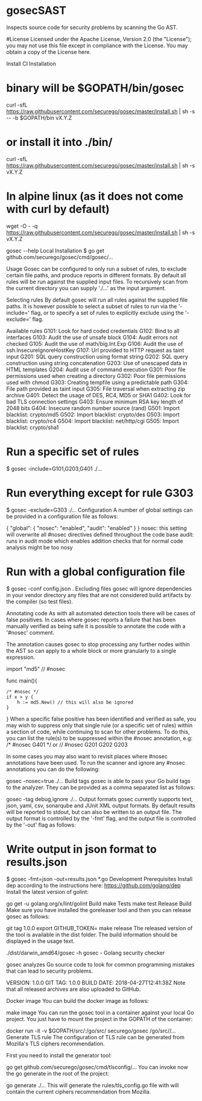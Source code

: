 # gosecSAST

Inspects source code for security problems by scanning the Go AST.


#License
Licensed under the Apache License, Version 2.0 (the "License"); you may not use this file except in compliance with the License. You may obtain a copy of the License here.


Install
CI Installation
# binary will be $GOPATH/bin/gosec
curl -sfL https://raw.githubusercontent.com/securego/gosec/master/install.sh | sh -s -- -b $GOPATH/bin vX.Y.Z

# or install it into ./bin/
curl -sfL https://raw.githubusercontent.com/securego/gosec/master/install.sh | sh -s vX.Y.Z

# In alpine linux (as it does not come with curl by default)
wget -O - -q https://raw.githubusercontent.com/securego/gosec/master/install.sh | sh -s vX.Y.Z

gosec --help
Local Installation
$ go get github.com/securego/gosec/cmd/gosec/...

Usage
Gosec can be configured to only run a subset of rules, to exclude certain file paths, and produce reports in different formats. By default all rules will be run against the supplied input files. To recursively scan from the current directory you can supply './...' as the input argument.

Selecting rules
By default gosec will run all rules against the supplied file paths. It is however possible to select a subset of rules to run via the '-include=' flag, or to specify a set of rules to explicitly exclude using the '-exclude=' flag.

Available rules
G101: Look for hard coded credentials
G102: Bind to all interfaces
G103: Audit the use of unsafe block
G104: Audit errors not checked
G105: Audit the use of math/big.Int.Exp
G106: Audit the use of ssh.InsecureIgnoreHostKey
G107: Url provided to HTTP request as taint input
G201: SQL query construction using format string
G202: SQL query construction using string concatenation
G203: Use of unescaped data in HTML templates
G204: Audit use of command execution
G301: Poor file permissions used when creating a directory
G302: Poor file permissions used with chmod
G303: Creating tempfile using a predictable path
G304: File path provided as taint input
G305: File traversal when extracting zip archive
G401: Detect the usage of DES, RC4, MD5 or SHA1
G402: Look for bad TLS connection settings
G403: Ensure minimum RSA key length of 2048 bits
G404: Insecure random number source (rand)
G501: Import blacklist: crypto/md5
G502: Import blacklist: crypto/des
G503: Import blacklist: crypto/rc4
G504: Import blacklist: net/http/cgi
G505: Import blacklist: crypto/sha1
# Run a specific set of rules
$ gosec -include=G101,G203,G401 ./...

# Run everything except for rule G303
$ gosec -exclude=G303 ./...
Configuration
A number of global settings can be provided in a configuration file as follows:

{
    "global": {
        "nosec": "enabled",
        "audit": "enabled"
    }
}
nosec: this setting will overwrite all #nosec directives defined throughout the code base
audit: runs in audit mode which enables addition checks that for normal code analysis might be too nosy
# Run with a global configuration file
$ gosec -conf config.json .
Excluding files
gosec will ignore dependencies in your vendor directory any files that are not considered build artifacts by the compiler (so test files).

Annotating code
As with all automated detection tools there will be cases of false positives. In cases where gosec reports a failure that has been manually verified as being safe it is possible to annotate the code with a '#nosec' comment.

The annotation causes gosec to stop processing any further nodes within the AST so can apply to a whole block or more granularly to a single expression.

import "md5" // #nosec


func main(){

    /* #nosec */
    if x > y {
        h := md5.New() // this will also be ignored
    }

}
When a specific false positive has been identified and verified as safe, you may wish to suppress only that single rule (or a specific set of rules) within a section of code, while continuing to scan for other problems. To do this, you can list the rule(s) to be suppressed within the #nosec annotation, e.g: /* #nosec G401 */ or // #nosec G201 G202 G203

In some cases you may also want to revisit places where #nosec annotations have been used. To run the scanner and ignore any #nosec annotations you can do the following:

gosec -nosec=true ./...
Build tags
gosec is able to pass your Go build tags to the analyzer. They can be provided as a comma separated list as follows:

gosec -tag debug,ignore ./...
Output formats
gosec currently supports text, json, yaml, csv, sonarqube and JUnit XML output formats. By default results will be reported to stdout, but can also be written to an output file. The output format is controlled by the '-fmt' flag, and the output file is controlled by the '-out' flag as follows:

# Write output in json format to results.json
$ gosec -fmt=json -out=results.json *.go
Development
Prerequisites
Install dep according to the instructions here: https://github.com/golang/dep Install the latest version of golint:

go get -u golang.org/x/lint/golint
Build
make
Tests
make test
Release Build
Make sure you have installed the goreleaser tool and then you can release gosec as follows:

git tag 1.0.0
export GITHUB_TOKEN=<YOUR GITHUB TOKEN>
make release
The released version of the tool is available in the dist folder. The build information should be displayed in the usage text.

./dist/darwin_amd64/gosec -h
gosec  - Golang security checker

gosec analyzes Go source code to look for common programming mistakes that
can lead to security problems.

VERSION: 1.0.0
GIT TAG: 1.0.0
BUILD DATE: 2018-04-27T12:41:38Z
Note that all released archives are also uploaded to GitHub.

Docker image
You can build the docker image as follows:

make image
You can run the gosec tool in a container against your local Go project. You just have to mount the project in the GOPATH of the container:

docker run -it -v $GOPATH/src/<YOUR PROJECT PATH>:/go/src/<YOUR PROJECT PATH> securego/gosec /go/src/<YOUR PROJECT PATH>/...
Generate TLS rule
The configuration of TLS rule can be generated from Mozilla's TLS ciphers recommendation.

First you need to install the generator tool:

go get github.com/securego/gosec/cmd/tlsconfig/...
You can invoke now the go generate in the root of the project:

go generate ./...
This will generate the rules/tls_config.go file with will contain the current ciphers recommendation from Mozilla.
